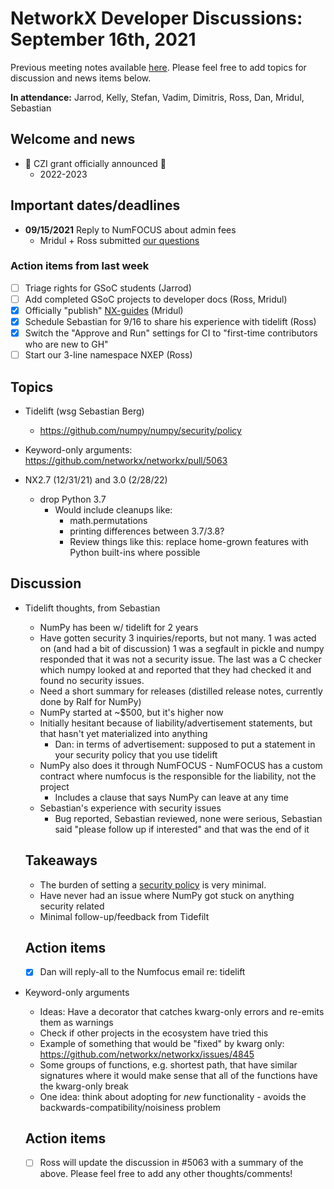# NetworkX Developer Discussions: September 16th, 2021
Previous meeting notes available [here](https://github.com/networkx/archive/tree/master/meetings). Please feel free to add topics for discussion and news items below.

**In attendance:** Jarrod, Kelly, Stefan, Vadim, Dimitris, Ross, Dan, Mridul, Sebastian

## Welcome and news

 - :tada: CZI grant officially announced :tada:
   * 2022-2023

## Important dates/deadlines

 - **09/15/2021** Reply to NumFOCUS about admin fees
   * Mridul + Ross submitted [our questions](https://hackmd.io/M66O6JkXSY2AQ7TJa6HD7w)
 
### Action items from last week
 - [ ] Triage rights for GSoC students (Jarrod)
 - [ ] Add completed GSoC projects to developer docs (Ross, Mridul)
 - [x] Officially "publish" [NX-guides](http://networkx.org/nx-guides/) (Mridul)
 - [x] Schedule Sebastian for 9/16 to share his experience with tidelift (Ross)
 - [x] Switch the "Approve and Run" settings for CI to "first-time contributors who are new to GH"
 - [ ] Start our 3-line namespace NXEP (Ross)

## Topics

- Tidelift (wsg Sebastian Berg)
    - https://github.com/numpy/numpy/security/policy
 
- Keyword-only arguments: https://github.com/networkx/networkx/pull/5063

- NX2.7 (12/31/21) and 3.0 (2/28/22)
    - drop Python 3.7
      * Would include cleanups like:
        - math.permutations
        - printing differences between 3.7/3.8?
        - Review things like this: replace home-grown features with Python built-ins where possible

## Discussion

 - Tidelift thoughts, from Sebastian
   * NumPy has been w/ tidelift for 2 years
   * Have gotten security 3 inquiries/reports, but not many. 1 was acted on (and had a bit of discussion) 1 was a segfault in pickle and numpy responded that it was not a security issue. The last was a C checker which numpy looked at and reported that they had checked it and found no security issues.
   * Need a short summary for releases (distilled release notes, currently done by Ralf for NumPy)
   * NumPy started at ~$500, but it's higher now
   * Initially hesitant because of liability/advertisement statements, but that hasn't yet materialized into anything
     - Dan: in terms of advertisement: supposed to put a statement in your security policy that you use tidelift
   * NumPy also does it through NumFOCUS - NumFOCUS has a custom contract where numfocus is the responsible for the liability, not the project
     - Includes a clause that says NumPy can leave at any time
   * Sebastian's experience with security issues
     - Bug reported, Sebastian reviewed, none were serious, Sebastian said "please follow up if interested" and that was the end of it
   
   ## Takeaways
    - The burden of setting a [security policy](https://github.com/numpy/numpy/security/policy) is very minimal.
    - Have never had an issue where NumPy got stuck on anything security related
    - Minimal follow-up/feedback from Tidefilt

   ## Action items
   - [x] Dan will reply-all to the Numfocus email re: tidelift

 - Keyword-only arguments
   * Ideas: Have a decorator that catches kwarg-only errors and re-emits them as warnings
   * Check if other projects in the ecosystem have tried this
   * Example of something that would be "fixed" by kwarg only: https://github.com/networkx/networkx/issues/4845
   * Some groups of functions, e.g. shortest path, that have similar signatures where it would make sense that all of the functions have the kwarg-only break
   * One idea: think about adopting for *new* functionality - avoids the backwards-compatibility/noisiness problem

   ## Action items
   - [ ] Ross will update the discussion in #5063 with a summary of the above. Please feel free to add any other thoughts/comments!
